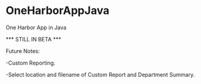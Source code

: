 # OneHarborAppJava
One Harbor App in Java

*** STILL IN BETA ***

Future Notes:

-Custom Reporting.

-Select location and filename of Custom Report and Department Summary.
